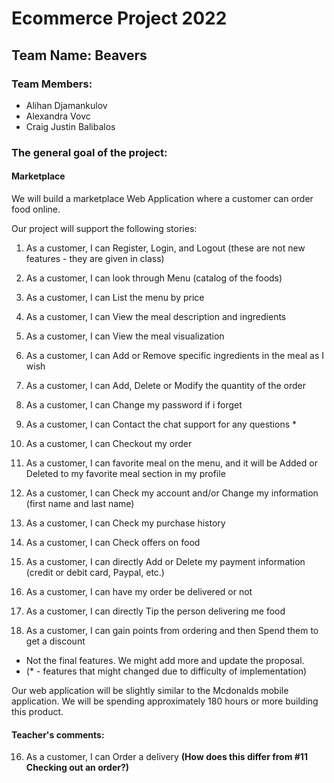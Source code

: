 # Ecommerce Project 2022

## Team Name: Beavers

### Team Members:
- Alihan Djamankulov
- Alexandra Vovc
- Craig Justin Balibalos

### The general goal of the project:
#### Marketplace
We will build a marketplace Web Application where a customer can order food online.

Our project will support the following stories:
1. As a customer, I can Register, Login, and Logout (these are not new features - they are given in class)

2. As a customer, I can look through Menu (catalog of the foods)
3. As a customer, I can List the menu by price
4. As a customer, I can View the meal description and ingredients
5. As a customer, I can View the meal visualization
6. As a customer, I can Add or Remove specific ingredients in the meal as I wish
7. As a customer, I can Add, Delete or Modify the quantity of the order
8. As a customer, I can Change my password if i forget 
9. As a customer, I can Contact the chat support for any questions *
10. As a customer, I can Checkout my order
11. As a customer, I can favorite meal on the menu, and it will be Added or Deleted to my favorite meal section in my profile
12. As a customer, I can Check my account and/or Change my information (first name and last name)
13. As a customer, I can Check my purchase history
14. As a customer, I can Check offers on food
15. As a customer, I can directly Add or Delete my payment information (credit or debit card, Paypal, etc.)
16. As a customer, I can have my order be delivered or not 
17. As a customer, I can directly Tip the person delivering me food
18. As a customer, I can gain points from ordering and then Spend them to get a discount
- Not the final features. We might add more and update the proposal.
- (* - features that might changed due to difficulty of implementation)

Our web application will be slightly similar to the Mcdonalds mobile application. 
We will be spending approximately 180 hours or more building this product.

#### Teacher's comments:
16. As a customer, I can Order a delivery **(How does this differ from #11 Checking out an order?)**
